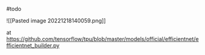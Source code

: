#todo

![[Pasted image 20221218140059.png]]

at https://github.com/tensorflow/tpu/blob/master/models/official/efficientnet/efficientnet_builder.py

